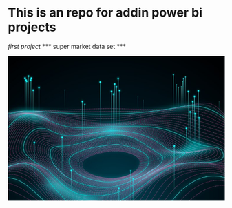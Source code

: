 # This is an repo for addin power bi projects

*first project*
*** super market data set ***

!['this is an image'](abstract-big-data-concept-background_23-2148335033.jpg)
